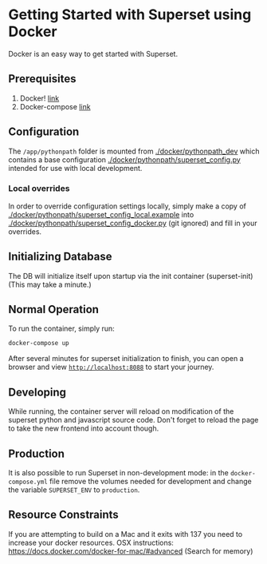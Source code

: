 <!--
Licensed to the Apache Software Foundation (ASF) under one
or more contributor license agreements.  See the NOTICE file
distributed with this work for additional information
regarding copyright ownership.  The ASF licenses this file
to you under the Apache License, Version 2.0 (the
"License"); you may not use this file except in compliance
with the License.  You may obtain a copy of the License at

  http://www.apache.org/licenses/LICENSE-2.0

Unless required by applicable law or agreed to in writing,
software distributed under the License is distributed on an
"AS IS" BASIS, WITHOUT WARRANTIES OR CONDITIONS OF ANY
KIND, either express or implied.  See the License for the
specific language governing permissions and limitations
under the License.
-->

# Getting Started with Superset using Docker

Docker is an easy way to get started with Superset. 

## Prerequisites

1. Docker! [link](https://www.docker.com/get-started)
1. Docker-compose [link](https://docs.docker.com/compose/install/)

## Configuration

The `/app/pythonpath` folder is mounted from [./docker/pythonpath_dev](./docker/pythonpath_dev) 
which contains a base configuration [./docker/pythonpath/superset_config.py](./docker/pythonpath/superset_config.py) 
intended for use with local development.

### Local overrides

In order to override configuration settings locally, simply make a copy of [./docker/pythonpath/superset_config_local.example](./docker/pythonpath/superset_config_local.example)
into [./docker/pythonpath/superset_config_docker.py](./docker/pythonpath/superset_config_docker.py) (git ignored) and fill in your overrides.

## Initializing Database

The DB will initialize itself upon startup via the init container (superset-init)
(This may take a minute.)

## Normal Operation

To run the container, simply run:

```bash
docker-compose up
```

After several minutes for superset initialization to finish, you can open a browser and view [`http://localhost:8088`](http://localhost:8088) 
to start your journey.

## Developing

While running, the container server will reload on modification of the superset python and javascript source code.
Don't forget to reload the page to take the new frontend into account though.

## Production

It is also possible to run Superset in non-development mode: in the `docker-compose.yml` file remove
the volumes needed for development and change the variable `SUPERSET_ENV` to `production`.

## Resource Constraints

If you are attempting to build on a Mac and it exits with 137 you need to increase your docker resources.
OSX instructions: https://docs.docker.com/docker-for-mac/#advanced (Search for memory)
